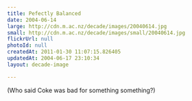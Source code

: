 ```yaml
---
title: Pefectly Balanced
date: 2004-06-14
large: http://cdn.m.ac.nz/decade/images/20040614.jpg
small: http://cdn.m.ac.nz/decade/images/small/20040614.jpg
flickrUrl: null
photoId: null
createdAt: 2011-01-30 11:07:15.826405
updatedAt: 2004-06-17 23:10:34
layout: decade-image

---
```

(Who said Coke was bad for something something?)
